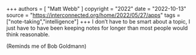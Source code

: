 +++
authors = [
  "Matt Webb"
]
copyright = "2022"
date = "2022-10-13"
source = "https://interconnected.org/home/2022/05/27/apps"
tags = ["note-taking","intelligence"]
+++
I don’t have to be smart about a topic, I just have to have been keeping notes for longer than most people would think reasonable.

(Reminds me of Bob Goldmann)
